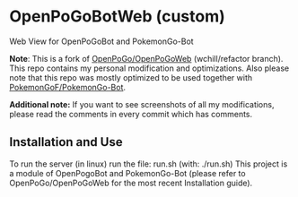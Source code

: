 # OpenPoGoBotWeb (custom)
Web View for OpenPoGoBot and PokemonGo-Bot

**Note**: This is a fork of [OpenPoGo/OpenPoGoWeb](https://github.com/OpenPoGo/OpenPoGoWeb/) (wchill/refactor branch). This repo contains my personal modification and optimizations. Also please note that this repo was mostly optimized to be used together with [PokemonGoF/PokemonGo-Bot](https://github.com/PokemonGoF/PokemonGo-Bot/).

**Additional note:** If you want to see screenshots of all my modifications, please read the comments in every commit which has comments.

## Installation and Use
To run the server (in linux) run the file: run.sh (with: ./run.sh)
This project is a module of OpenPogoBot and PokemonGo-Bot (please refer to OpenPoGo/OpenPoGoWeb for the most recent Installation guide).
